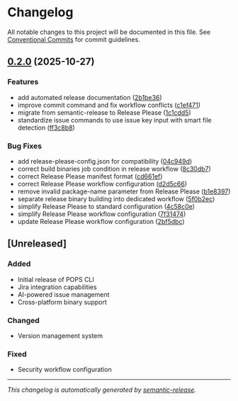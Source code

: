 # Changelog

All notable changes to this project will be documented in this file. See [Conventional Commits](https://conventionalcommits.org) for commit guidelines.

## [0.2.0](https://github.com/vyasraos/pops/compare/v0.1.1...v0.2.0) (2025-10-27)


### Features

* add automated release documentation ([2b1be36](https://github.com/vyasraos/pops/commit/2b1be369e65e8077f0b6132685a0b658d04df7ac))
* improve commit command and fix workflow conflicts ([c1ef471](https://github.com/vyasraos/pops/commit/c1ef471de60dbc4eab007ea84380f9be7740ad74))
* migrate from semantic-release to Release Please ([1c1cdd5](https://github.com/vyasraos/pops/commit/1c1cdd501e2ce4cce438fb7f8208cea0eee75450))
* standardize issue commands to use issue key input with smart file detection ([ff3c8b8](https://github.com/vyasraos/pops/commit/ff3c8b8893333cba347e281f5aa9df23d3b939b1))


### Bug Fixes

* add release-please-config.json for compatibility ([04c949d](https://github.com/vyasraos/pops/commit/04c949d1f0bd92e80d933335119c401d89a440bb))
* correct build binaries job condition in release workflow ([8c30db7](https://github.com/vyasraos/pops/commit/8c30db799171d360fb2dbf78eab1c9d6abd262fb))
* correct Release Please manifest format ([cd661ef](https://github.com/vyasraos/pops/commit/cd661ef06a1440e5a22b703f5b8ef89413224fc2))
* correct Release Please workflow configuration ([d2d5c66](https://github.com/vyasraos/pops/commit/d2d5c669b3fc7be5f699788e0e3cf7d48a38a43e))
* remove invalid package-name parameter from Release Please ([b1e8397](https://github.com/vyasraos/pops/commit/b1e839743363c15c8fa1e968db93db8007335348))
* separate release binary building into dedicated workflow ([5f0b2ec](https://github.com/vyasraos/pops/commit/5f0b2ecd390b69816ba5714fa4da557413436d2e))
* simplify Release Please to standard configuration ([4c58c0e](https://github.com/vyasraos/pops/commit/4c58c0ed6c54b65ce7e3fe8bde16c37f84c98ece))
* simplify Release Please workflow configuration ([7f31474](https://github.com/vyasraos/pops/commit/7f314744383c4721e21ef2cb9df915016cc1dc04))
* update Release Please workflow configuration ([2bf5dbc](https://github.com/vyasraos/pops/commit/2bf5dbc6556ad492abb1295c76c07bdd879413ff))

## [Unreleased]

### Added
- Initial release of POPS CLI
- Jira integration capabilities
- AI-powered issue management
- Cross-platform binary support

### Changed
- Version management system

### Fixed
- Security workflow configuration

---

*This changelog is automatically generated by [semantic-release](https://github.com/semantic-release/semantic-release).*
